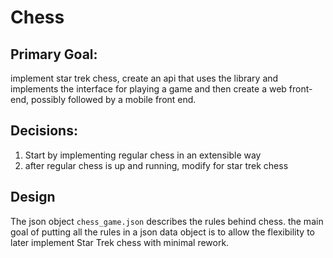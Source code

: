 # Chess

## Primary Goal:

implement star trek chess, create an api that uses the library and implements the interface for playing a game and then create a web front-end, possibly followed by a mobile front end.

## Decisions:

1. Start by implementing regular chess in an extensible way
2. after regular chess is up and running, modify for star trek chess

## Design

The json object `chess_game.json` describes the rules behind chess. the main goal of putting all the rules in a json data object is to allow the flexibility to later implement Star Trek chess with minimal rework.
